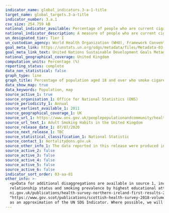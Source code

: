 ```yaml
---
indicator_name: global_indicators.3-a-1-title
target_name: global_targets.3-a-title
indicator_number: 3.a.1
csv_size: 254.759 kB
national_indicator_available: Percentage of people who are current cigarette smokers aged 18 years and older
national_indicator_description: A measure of people who are current cigarette smokers in relation to all persons aged 18 years and older. 
un_designated_tier: Tier I
un_custodian_agency: World Health Organization (WHO), Framework Convention on Tobacco Control (FCTC)
goal_meta_link: https://unstats.un.org/sdgs/metadata/files/Metadata-03-0a-01.pdf
goal_meta_link_text: United Nations Sustainable Development Goals Metadata (PDF 866 KB)
national_geographical_coverage: United Kingdom
computation_units: Percentage (%)
reporting_status: complete
data_non_statistical: false
graph_type: line
graph_title: Percentage of population aged 18 and over who smoke cigarettes
data_show_map: true
data_keywords: Population, map
source_active_1: true
source_organisation_1: Office for National Statistics (ONS)
source_periodicity_1: Annual
source_earliest_available_1: 2011
source_geographical_coverage_1: UK
source_url_1: https://www.ons.gov.uk/peoplepopulationandcommunity/healthandsocialcare/healthandlifeexpectancies/datasets/smokinghabitsintheukanditsconstituentcountries
source_url_text_1: Adult Smoking Habits in the United Kingdom
source_release_date_1: 07/07/2020
source_next_release_1: TBC
source_statistical_classification_1: National Statistic
source_contact_1: mortality@ons.gov.uk
source_other_info_1: The data reported in this release were produced in partnership with Public Health England
source_active_2: false
source_active_3: false
source_active_4: false
source_active_5: false
source_active_6: false
indicator_sort_order: 03-aa-01
other_info: >-
  <p>Data for additional disaggregations are available in source 1, including data for smoking prevalence in English counties, smoking prevalence in English Clinical Commissioning Groups and Welsh Local Health Boards, smoking prevalence by economic activity, smoking prevalence by
  relationship status and smoking prevalence by highest educational attainment. Note that smoking prevalence by economic activity is only for ages 18 to 64.</p><p> Other sources of smoking data for the devolved administrations include the <a href = "https://www.health-
  ni.gov.uk/publications/health-survey-northern-ireland-first-results-201819">Northern Ireland Health Survey</a>, the <a href = "https://gov.wales/adult-smoking-and-e-cigarette-use-national-survey-wales-april-2018-march-2019">National Survey for Wales</a>, the <a href =
  "https://www.gov.scot/publications/scottish-health-survey-2018-volume-1-main-report/">Scottish Health Survey</a> and the <a href = "https://digital.nhs.uk/data-and-information/publications/statistical/health-survey-for-england/">Health Survey for England</a>. This indicator is being used
  as an approximation of the UN SDG Indicator. Where possible, we will work to identify or develop UK data to meet the global indicator specification. This indicator has been identified in collaboration with topic experts.
---
```

